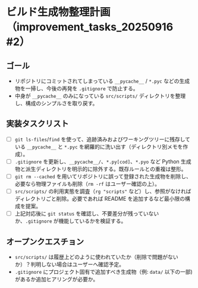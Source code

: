 # ビルド生成物整理計画（improvement_tasks_20250916 #2）

## ゴール
- リポジトリにコミットされてしまっている `__pycache__` / `*.pyc` などの生成物を一掃し、今後の再発を `.gitignore` で防止する。
- 中身が `__pycache__` のみになっている `src/scripts/` ディレクトリを整理し、構成のシンプルさを取り戻す。

## 実装タスクリスト
- [ ] `git ls-files`/`find` を使って、追跡済みおよびワーキングツリーに残存している `__pycache__` と `*.pyc` を網羅的に洗い出す（ディレクトリ別メモを作成）。
- [ ] `.gitignore` を更新し、`__pycache__/`、`*.py[cod]`、`*.pyo` など Python 生成物と派生ディレクトリを明示的に除外する。既存ルールとの重複は整形。
- [ ] `git rm --cached` を用いてリポジトリに誤って登録された生成物を削除し、必要なら物理ファイルも削除（`rm -rf` はユーザー確認の上）。
- [ ] `src/scripts/` の利用実態を調査（`rg "scripts"` など）し、参照がなければディレクトリごと削除。必要であれば README を追加するなど最小限の構成を提案。
- [ ] 上記対応後に `git status` を確認し、不要差分が残っていないか、`.gitignore` が機能しているかを検証する。

## オープンクエスチョン
- `src/scripts/` は履歴上どのように使われていたか（削除で問題がないか）？判明しない場合はユーザーへ確認予定。
- `.gitignore` にプロジェクト固有で追加すべき生成物（例: `data/` 以下の一部) があるか追加ヒアリングが必要か。

